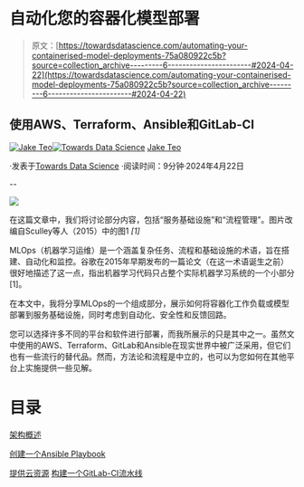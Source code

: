 # 自动化您的容器化模型部署

> 原文：[https://towardsdatascience.com/automating-your-containerised-model-deployments-75a080922c5b?source=collection_archive---------6-----------------------#2024-04-22](https://towardsdatascience.com/automating-your-containerised-model-deployments-75a080922c5b?source=collection_archive---------6-----------------------#2024-04-22)

## 使用AWS、Terraform、Ansible和GitLab-CI

[](https://medium.com/@teosiyang?source=post_page---byline--75a080922c5b--------------------------------)[![Jake Teo](../Images/9687f43822fab69befb750a8ec58516d.png)](https://medium.com/@teosiyang?source=post_page---byline--75a080922c5b--------------------------------)[](https://towardsdatascience.com/?source=post_page---byline--75a080922c5b--------------------------------)[![Towards Data Science](../Images/a6ff2676ffcc0c7aad8aaf1d79379785.png)](https://towardsdatascience.com/?source=post_page---byline--75a080922c5b--------------------------------) [Jake Teo](https://medium.com/@teosiyang?source=post_page---byline--75a080922c5b--------------------------------)

·发表于[Towards Data Science](https://towardsdatascience.com/?source=post_page---byline--75a080922c5b--------------------------------) ·阅读时间：9分钟·2024年4月22日

--

![](../Images/15f326cb5e620cc41b19938a5438d528.png)

在这篇文章中，我们将讨论部分内容，包括“服务基础设施”和“流程管理”。图片改编自Sculley等人（2015）中的图1 *[1]*

MLOps（机器学习运维）是一个涵盖复杂任务、流程和基础设施的术语，旨在搭建、自动化和监控。谷歌在2015年早期发布的一篇论文（在这一术语诞生之前）很好地描述了这一点，指出机器学习代码只占整个实际机器学习系统的一个小部分 [1]。

在本文中，我将分享MLOps的一个组成部分，展示如何将容器化工作负载或模型部署到服务基础设施，同时考虑到自动化、安全性和反馈回路。

您可以选择许多不同的平台和软件进行部署，而我所展示的只是其中之一。虽然文中使用的AWS、Terraform、GitLab和Ansible在现实世界中被广泛采用，但它们也有一些流行的替代品。然而，方法论和流程是中立的，也可以为您如何在其他平台上实施提供一些见解。

# 目录

[架构概述](#6fe3)

[创建一个Ansible Playbook](#94f5)

[提供云资源](#7a78) [构建一个GitLab-CI流水线](#94f5)
